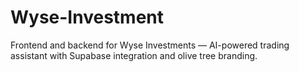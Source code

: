 # Wyse-Investment
Frontend and backend for Wyse Investments — AI-powered trading assistant with Supabase integration and olive tree branding.
